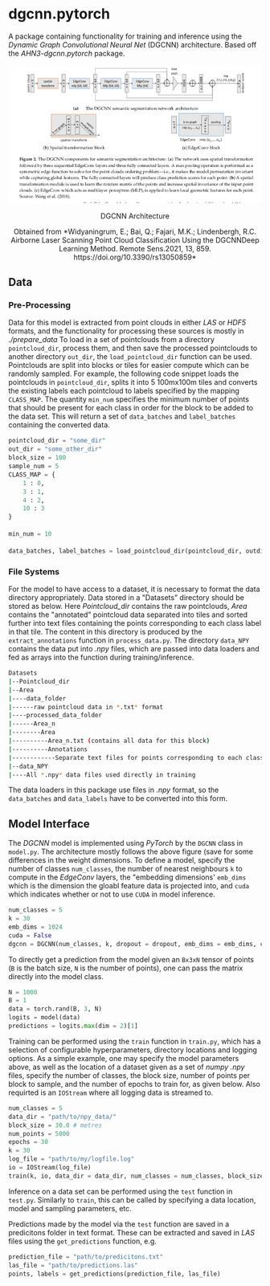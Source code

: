 # dgcnn.pytorch
A package containing functionality for training and inference using the *Dynamic Graph Convolutional Neural Net* (DGCNN) architecture.
Based off the *AHN3-dgcnn.pytorch* package. 

<p align="center">
    <img src="figures/DGCNNArchitecture.png"/>
</p>
<p align="center">
    DGCNN Architecture
</p>
<p align = "center">
    Obtained from *Widyaningrum, E.; Bai, Q.; Fajari, M.K.; Lindenbergh, R.C. Airborne Laser Scanning Point Cloud Classification Using the DGCNNDeep Learning Method. Remote Sens.2021, 13, 859. https://doi.org/10.3390/rs13050859*
</p>

## Data

### Pre-Processing
Data for this model is extracted from point clouds in either *LAS* or *HDF5* formats, and the functionality for processing these sources is mostly in *./prepare_data*
To load in a set of pointclouds from a directory `pointcloud_dir`, process them, and then save the processed pointclouds to another directory `out_dir`, the `load_pointcloud_dir` function can be used. Pointclouds are split into blocks or tiles for easier compute which can be randomly sampled. For example, the following code snippet loads the pointclouds in `pointcloud_dir`, splits it into 5 100mx100m tiles and converts the existing labels each pointcloud to labels specified by the mapping `CLASS_MAP`. The quantity `min_num` specifies the minimum number of points that should be present for each class in order for the block to be added to the data set. 
This will return a set of `data_batches` and `label_batches` containing the converted data.
```python
pointcloud_dir = "some_dir"
out_dir = "some_other_dir"
block_size = 100
sample_num = 5
CLASS_MAP = {
    1 : 0,
    3 : 1,
    4 : 2,
    10 : 3
}

min_num = 10

data_batches, label_batches = load_pointcloud_dir(pointcloud_dir, outdir, block_size = block_size, sample_num = sample_num, classes = CLASS_MAP, min_num = min_num)
```

### File Systems
For the model to have access to a dataset, it is necessary to format the data directory appropriately. Data stored in a "Datasets" directory should be stored as below. Here *Pointcloud_dir* contains the raw pointclouds, *Area* contains the "annotated" pointcloud data separated into tiles and sorted further into text files containing the points corresponding to each class label in that tile. The content in this directory is produced by the `extract_annotations` function in `process_data.py`. The directory `data_NPY` contains the data put into *.npy* files, which are passed into data loaders and fed as arrays into the function during training/inference.

```bash
Datasets
|--Pointcloud_dir
|--Area
|----data_folder
|------raw pointcloud data in *.txt* format
|----processed_data_folder
|------Area_n
|--------Area
|----------Area_n.txt (contains all data for this block)
|----------Annotations
|------------Separate text files for points corresponding to each class in this block
|--data_NPY
|----All *.npy* data files used directly in training
```

The data loaders in this package use files in *.npy* format, so the `data_batches` and `data_labels` have to be converted into this form. 

## Model Interface
The *DGCNN* model is implemented using *PyTorch* by the `DGCNN` class in `model.py`. The architecture mostly follows the above figure (save for some differences in the weight dimensions. To define a model, specify the number of classes `num_classes`, the number of nearest neighbours `k` to compute in the *EdgeConv* layers, the "embedding dimensions' `emb_dims` which is the dimension the gloabl feature data is projected into, and `cuda` which indicates whether or not to use `CUDA` in model inference. 
```python
num_classes = 5
k = 30
emb_dims = 1024
cuda = False
dgcnn = DGCNN(num_classes, k, dropout = dropout, emb_dims = emb_dims, cuda = cuda)
```

To directly get a prediction from the model given an `Bx3xN` tensor of points (`B` is the batch size, `N` is the number of points), one can pass the matrix directly into the model class.

```python
N = 1000
B = 1
data = torch.rand(B, 3, N)
logits = model(data)
predictions = logits.max(dim = 2)[1]
```

Training can be performed using the `train` function in `train.py`, which has a selection of configurable hyperparameters, directory locations and logging options. 
As a simple example, one may specify the model parameters above, as well as the location of a dataset given as a set of *numpy* *.npy* files, specify the number of classes, the block size, number of points per block to sample, and the number of epochs to train for, as given below. Also requirted is an `IOStream` where all logging data is streamed to.
```python
num_classes = 5
data_dir = "path/to/npy_data/"
block_size = 30.0 # metres
num_points = 5000
epochs = 30
k = 30
log_file = "path/to/my/logfile.log"
io = IOStream(log_file)
train(k, io, data_dir = data_dir, num_classes = num_classes, block_size = block_size, num_points = num_points, epochs = epochs)
```

Inference on a data set can be performed using the `test` function in `test.py`. Similarly to `train`, this can be called by specifying a data location, model and sampling parameters, etc.

Predictions made by the model via the `test` function are saved in a predicitons folder in text format. These can be extracted and saved in *LAS* files using the `get_predictions` function, e.g.
```python
prediction_file = "path/to/predicitons.txt"
las_file = "path/to/predictions.las"
points, labels = get_predictions(prediction_file, las_file)
```